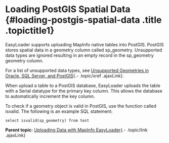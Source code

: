 Loading PostGIS Spatial Data {#loading-postgis-spatial-data .title .topictitle1}
============================

<div class="body conbody">

EasyLoader supports uploading MapInfo native tables into PostGIS.
PostGIS stores spatial data in a geometry column called sp\_geometry.
Unsupported data types are ignored resulting in an empty record in the
sp\_geometry geometry column.

For a list of unsupported data types, see [Unsupported Geometries in
Oracle, SQL Server, and PostGIS](contents/unsupportedgeometries.html){.-
.topic/xref .ajaxLink}.

When upload a table to a PostGIS database, EasyLoader uploads the table
with a Serial datatype for the primary key column. This allows the
database to automatically increment the key column.

To check if a geometry object is valid in PostGIS, use the function
called isvalid. The following is an example SQL statement:

``` {.pre .codeblock}
select isvalid(sp_geometry) from test
```

</div>

<div class="related-links" functx="http://www.functx.com">

<div class="related-links-title">

</div>

<div class="familylinks">

<div class="parentlink">

**Parent topic:** [Uploading Data with MapInfo
EasyLoader](contents/../contents/chapterintro.html){.- .topic/link
.ajaxLink}

</div>

</div>

</div>
